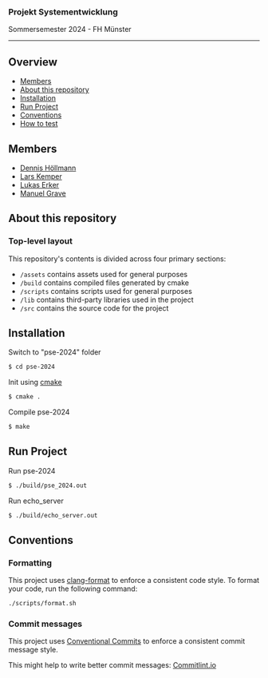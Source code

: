 <h3>Projekt Systementwicklung</h3>
<p>Sommersemester 2024 - FH Münster</p>

---

## Overview

- [Members](https://git.fh-muenster.de/dh687982/pse-2024#members)
- [About this repository](https://git.fh-muenster.de/dh687982/pse-2024#about-this-repository)
- [Installation](https://git.fh-muenster.de/dh687982/pse-2024#installation)
- [Run Project](https://git.fh-muenster.de/dh687982/pse-2024#run-project)
- [Conventions](https://git.fh-muenster.de/dh687982/pse-2024#conventions)
- [How to test](https://git.fh-muenster.de/dh687982/pse-2024#how-to-test)

## Members

- [Dennis Höllmann](https://git.fh-muenster.de/dh687982)
- [Lars Kemper](https://git.fh-muenster.de/lk297162)
- [Lukas Erker](https://git.fh-muenster.de/le009249)
- [Manuel Grave](https://git.fh-muenster.de/mg573007)

## About this repository

### Top-level layout

This repository's contents is divided across four primary sections:

- `/assets` contains assets used for general purposes
- `/build` contains compiled files generated by cmake
- `/scripts` contains scripts used for general purposes
- `/lib` contains third-party libraries used in the project
- `/src` contains the source code for the project

## Installation

<!-- 
Clone repo to e.g. "\*\*/lib" folder

```sh
$ git clone git@github.com:fh-dualies/c_date.git
```
-->

Switch to "pse-2024" folder

```sh
$ cd pse-2024
```

Init using [cmake](https://cmake.org/)

```sh
$ cmake .
```

Compile pse-2024

```sh
$ make
```

## Run Project

Run pse-2024

```sh
$ ./build/pse_2024.out
```

Run echo_server

```sh
$ ./build/echo_server.out
```

## Conventions

### Formatting

This project uses [clang-format](https://clang.llvm.org/docs/ClangFormat.html) to enforce a consistent code style. To format your code, run the following command:

```sh
./scripts/format.sh
```

### Commit messages

This project uses [Conventional Commits](https://www.conventionalcommits.org/en/v1.0.0/) to enforce a consistent commit message style.

This might help to write better commit messages: [Commitlint.io](https://commitlint.io/)